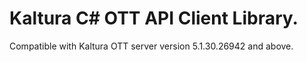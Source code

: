 # Kaltura C# OTT API Client Library.
Compatible with Kaltura OTT server version 5.1.30.26942 and above.
